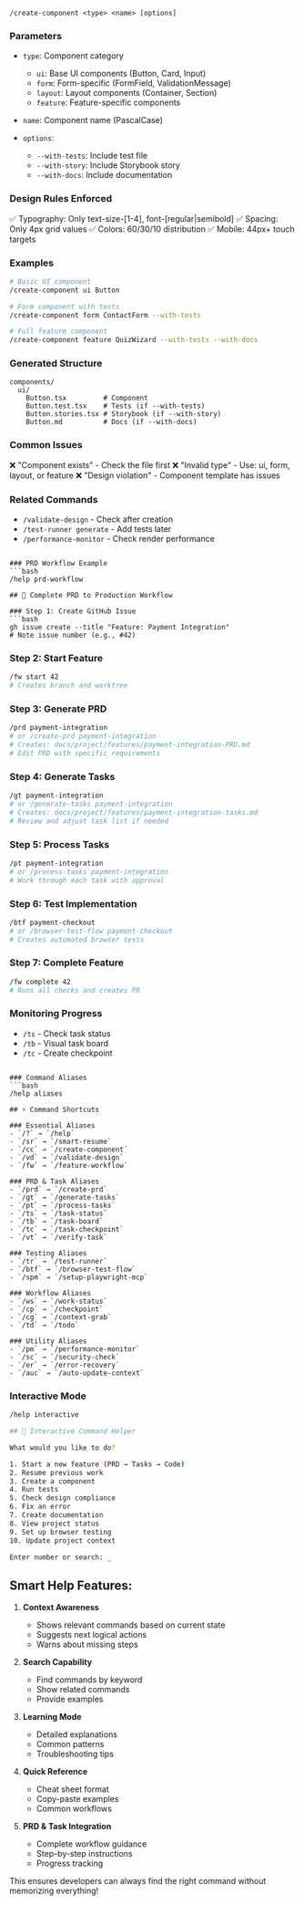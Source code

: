 `/create-component <type> <name> [options]`

### Parameters
- `type`: Component category
  - `ui`: Base UI components (Button, Card, Input)
  - `form`: Form-specific (FormField, ValidationMessage)
  - `layout`: Layout components (Container, Section)
  - `feature`: Feature-specific components

- `name`: Component name (PascalCase)

- `options`:
  - `--with-tests`: Include test file
  - `--with-story`: Include Storybook story
  - `--with-docs`: Include documentation

### Design Rules Enforced
✅ Typography: Only text-size-[1-4], font-[regular|semibold]
✅ Spacing: Only 4px grid values
✅ Colors: 60/30/10 distribution
✅ Mobile: 44px+ touch targets

### Examples
```bash
# Basic UI component
/create-component ui Button

# Form component with tests
/create-component form ContactForm --with-tests

# Full feature component
/create-component feature QuizWizard --with-tests --with-docs
```

### Generated Structure
```
components/
  ui/
    Button.tsx         # Component
    Button.test.tsx    # Tests (if --with-tests)
    Button.stories.tsx # Storybook (if --with-story)
    Button.md          # Docs (if --with-docs)
```

### Common Issues
❌ "Component exists" - Check the file first
❌ "Invalid type" - Use: ui, form, layout, or feature
❌ "Design violation" - Component template has issues

### Related Commands
- `/validate-design` - Check after creation
- `/test-runner generate` - Add tests later
- `/performance-monitor` - Check render performance
```

### PRD Workflow Example
```bash
/help prd-workflow

## 🚀 Complete PRD to Production Workflow

### Step 1: Create GitHub Issue
```bash
gh issue create --title "Feature: Payment Integration"
# Note issue number (e.g., #42)
```

### Step 2: Start Feature
```bash
/fw start 42
# Creates branch and worktree
```

### Step 3: Generate PRD
```bash
/prd payment-integration
# or /create-prd payment-integration
# Creates: docs/project/features/payment-integration-PRD.md
# Edit PRD with specific requirements
```

### Step 4: Generate Tasks
```bash
/gt payment-integration
# or /generate-tasks payment-integration
# Creates: docs/project/features/payment-integration-tasks.md
# Review and adjust task list if needed
```

### Step 5: Process Tasks
```bash
/pt payment-integration
# or /process-tasks payment-integration
# Work through each task with approval
```

### Step 6: Test Implementation
```bash
/btf payment-checkout
# or /browser-test-flow payment-checkout
# Creates automated browser tests
```

### Step 7: Complete Feature
```bash
/fw complete 42
# Runs all checks and creates PR
```

### Monitoring Progress
- `/ts` - Check task status
- `/tb` - Visual task board
- `/tc` - Create checkpoint
```

### Command Aliases
```bash
/help aliases

## ⚡ Command Shortcuts

### Essential Aliases
- `/?` → `/help`
- `/sr` → `/smart-resume`
- `/cc` → `/create-component`
- `/vd` → `/validate-design`
- `/fw` → `/feature-workflow`

### PRD & Task Aliases
- `/prd` → `/create-prd`
- `/gt` → `/generate-tasks`
- `/pt` → `/process-tasks`
- `/ts` → `/task-status`
- `/tb` → `/task-board`
- `/tc` → `/task-checkpoint`
- `/vt` → `/verify-task`

### Testing Aliases
- `/tr` → `/test-runner`
- `/btf` → `/browser-test-flow`
- `/spm` → `/setup-playwright-mcp`

### Workflow Aliases
- `/ws` → `/work-status`
- `/cp` → `/checkpoint`
- `/cg` → `/context-grab`
- `/td` → `/todo`

### Utility Aliases
- `/pm` → `/performance-monitor`
- `/sc` → `/security-check`
- `/er` → `/error-recovery`
- `/auc` → `/auto-update-context`
```

### Interactive Mode
```bash
/help interactive

## 🤝 Interactive Command Helper

What would you like to do?

1. Start a new feature (PRD → Tasks → Code)
2. Resume previous work
3. Create a component
4. Run tests
5. Check design compliance
6. Fix an error
7. Create documentation
8. View project status
9. Set up browser testing
10. Update project context

Enter number or search: _
```

## Smart Help Features:

1. **Context Awareness**
   - Shows relevant commands based on current state
   - Suggests next logical actions
   - Warns about missing steps

2. **Search Capability**
   - Find commands by keyword
   - Show related commands
   - Provide examples

3. **Learning Mode**
   - Detailed explanations
   - Common patterns
   - Troubleshooting tips

4. **Quick Reference**
   - Cheat sheet format
   - Copy-paste examples
   - Common workflows

5. **PRD & Task Integration**
   - Complete workflow guidance
   - Step-by-step instructions
   - Progress tracking

This ensures developers can always find the right command without memorizing everything!